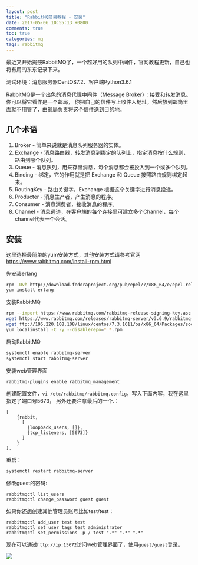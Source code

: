 ```yaml
---
layout: post
title: "RabbitMQ简易教程 - 安装"
date: 2017-05-06 10:55:13 +0800
comments: true
toc: true
categories: mq
tags: rabbitmq
---
```


最近又开始捣鼓RabbitMQ了，一个超好用的队列中间件，官网教程更新，自己也将有用的东东记录下来。

测试环境：消息服务器CentOS7.2、客户端Python3.6.1

RabbitMQ是一个出色的消息代理中间件（Message Broker）：接受和转发消息。你可以将它看作是一个邮局，
你把自己的信件写上收件人地址，然后放到邮筒里面就不用管了，由邮局负责将这个信件送到目的地。<!--more-->

## 几个术语

1. Broker - 简单来说就是消息队列服务器的实体。
2. Exchange - 消息路由器，转发消息到绑定的队列上，指定消息按什么规则，路由到哪个队列。
3. Queue - 消息队列，用来存储消息，每个消息都会被投入到一个或多个队列。
4. Binding - 绑定，它的作用就是把 Exchange 和 Queue 按照路由规则绑定起来。
5. RoutingKey - 路由关键字，Exchange 根据这个关键字进行消息投递。
6. Producter - 消息生产者，产生消息的程序。
7. Consumer - 消息消费者，接收消息的程序。
8. Channel - 消息通道，在客户端的每个连接里可建立多个Channel，每个channel代表一个会话。

## 安装
这里选择最简单的yum安装方式，其他安装方式请参考官网<https://www.rabbitmq.com/install-rpm.html>

先安装erlang
``` bash
rpm -Uvh http://download.fedoraproject.org/pub/epel/7/x86_64/e/epel-release-7-9.noarch.rpm
yum install erlang
```

安装RabbitMQ
``` bash
rpm --import https://www.rabbitmq.com/rabbitmq-release-signing-key.asc
wget https://www.rabbitmq.com/releases/rabbitmq-server/v3.6.9/rabbitmq-server-3.6.9-1.el7.noarch.rpm
wget ftp://195.220.108.108/linux/centos/7.3.1611/os/x86_64/Packages/socat-1.7.2.2-5.el7.x86_64.rpm
yum localinstall -C -y --disablerepo=* *.rpm
```

启动RabbitMQ
``` bash
systemctl enable rabbitmq-server
systemctl start rabbitmq-server
```

安装web管理界面
``` bash
rabbitmq-plugins enable rabbitmq_management
```

创建配置文件，`vi /etc/rabbitmq/rabbitmq.config`，写入下面内容，我在这里指定了端口号5673，
另外还要注意最后的一个.：
```
[
    {rabbit,
      [
        {loopback_users, []},
        {tcp_listeners, [5673]}
      ]
    }
].
```

重启：
``` bash
systemctl restart rabbitmq-server
```

修改guest的密码:
```
rabbitmqctl list_users
rabbitmqctl change_password guest guest
```

如果你还想创建其他管理员账号比如test/test：
```
rabbitmqctl add_user test test
rabbitmqctl set_user_tags test administrator
rabbitmqctl set_permissions -p / test ".*" ".*" ".*"
```

现在可以通过`http://ip:15672`访问web管理界面了，使用`guest/guest`登录。

![](https://xnstatic-1253397658.file.myqcloud.com/rb01.png)
